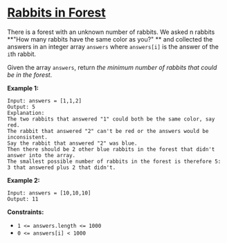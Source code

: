 [Rabbits in Forest](https://leetcode.com/problems/rabbits-in-forest)
===
There is a forest with an unknown number of rabbits. We asked n rabbits **"How many rabbits have the same color as you?"
** and collected the answers in an integer array `answers` where `answers[i]` is the answer of the `i`th rabbit.

Given the array `answers`, return *the minimum number of rabbits that could be in the forest*.

**Example 1:**

```text
Input: answers = [1,1,2]
Output: 5
Explanation:
The two rabbits that answered "1" could both be the same color, say red.
The rabbit that answered "2" can't be red or the answers would be inconsistent.
Say the rabbit that answered "2" was blue.
Then there should be 2 other blue rabbits in the forest that didn't answer into the array.
The smallest possible number of rabbits in the forest is therefore 5: 3 that answered plus 2 that didn't.
```

**Example 2:**

```text
Input: answers = [10,10,10]
Output: 11
```

**Constraints:**

- `1 <= answers.length <= 1000`
- `0 <= answers[i] < 1000`